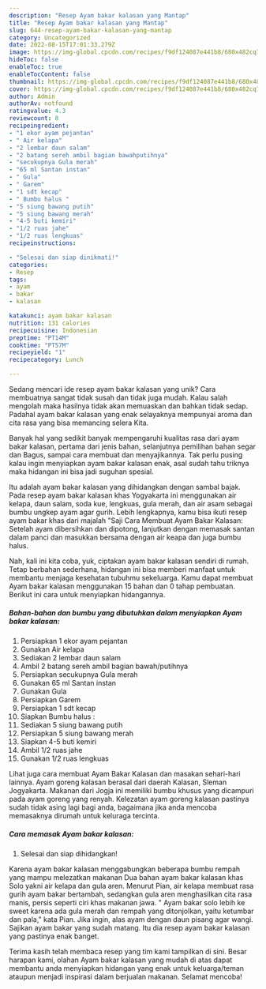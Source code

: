 ```yaml
---
description: "Resep Ayam bakar kalasan yang Mantap"
title: "Resep Ayam bakar kalasan yang Mantap"
slug: 644-resep-ayam-bakar-kalasan-yang-mantap
category: Uncategorized
date: 2022-08-15T17:01:33.279Z
image: https://img-global.cpcdn.com/recipes/f9df124087e441b8/680x482cq70/ayam-bakar-kalasan-foto-resep-utama.jpg
hideToc: false
enableToc: true
enableTocContent: false
thumbnail: https://img-global.cpcdn.com/recipes/f9df124087e441b8/680x482cq70/ayam-bakar-kalasan-foto-resep-utama.jpg
cover: https://img-global.cpcdn.com/recipes/f9df124087e441b8/680x482cq70/ayam-bakar-kalasan-foto-resep-utama.jpg
author: Admin
authorAv: notfound
ratingvalue: 4.3
reviewcount: 8
recipeingredient:
- "1 ekor ayam pejantan"
- " Air kelapa"
- "2 lembar daun salam"
- "2 batang sereh ambil bagian bawahputihnya"
- "secukupnya Gula merah"
- "65 ml Santan instan"
- " Gula"
- " Garem"
- "1 sdt kecap"
- " Bumbu halus "
- "5 siung bawang putih"
- "5 siung bawang merah"
- "4-5 buti kemiri"
- "1/2 ruas jahe"
- "1/2 ruas lengkuas"
recipeinstructions:

- "Selesai dan siap dinikmati!"
categories:
- Resep
tags:
- ayam
- bakar
- kalasan

katakunci: ayam bakar kalasan 
nutrition: 131 calories
recipecuisine: Indonesian
preptime: "PT14M"
cooktime: "PT57M"
recipeyield: "1"
recipecategory: Lunch

---
```





Sedang mencari ide resep ayam bakar kalasan yang unik? Cara membuatnya sangat tidak susah dan tidak juga mudah. Kalau salah mengolah maka hasilnya tidak akan memuaskan dan bahkan tidak sedap. Padahal ayam bakar kalasan yang enak selayaknya mempunyai aroma dan cita rasa yang bisa memancing selera Kita.





Banyak hal yang sedikit banyak mempengaruhi kualitas rasa dari ayam bakar kalasan, pertama dari jenis bahan, selanjutnya pemilihan bahan segar dan Bagus, sampai cara membuat dan menyajikannya. Tak perlu pusing kalau ingin menyiapkan ayam bakar kalasan enak,      asal sudah tahu triknya maka hidangan ini bisa jadi suguhan spesial.














Itu adalah ayam bakar kalasan yang dihidangkan dengan sambal bajak. Pada resep ayam bakar kalasan khas Yogyakarta ini menggunakan air kelapa, daun salam, soda kue, lengkuas, gula merah, dan air asam sebagai bumbu ungkep ayam agar gurih. Lebih lengkapnya, kamu bisa ikuti resep ayam bakar khas dari majalah &#34;Saji Cara Membuat Ayam Bakar Kalasan: Setelah ayam dibersihkan dan dipotong, lanjutkan dengan memasak santan dalam panci dan masukkan bersama dengan air keapa dan juga bumbu halus.






Nah, kali ini kita coba, yuk, ciptakan ayam bakar kalasan sendiri di rumah. Tetap berbahan sederhana, hidangan ini bisa memberi manfaat untuk membantu menjaga kesehatan tubuhmu sekeluarga. Kamu dapat membuat Ayam bakar kalasan menggunakan 15 bahan dan 0 tahap pembuatan. Berikut ini cara untuk menyiapkan hidangannya.

<!--inarticleads1-->

##### Bahan-bahan dan bumbu yang dibutuhkan dalam menyiapkan Ayam bakar kalasan:

1. Persiapkan 1 ekor ayam pejantan
1. Gunakan  Air kelapa
1. Sediakan 2 lembar daun salam
1. Ambil 2 batang sereh ambil bagian bawah/putihnya
1. Persiapkan secukupnya Gula merah
1. Gunakan 65 ml Santan instan
1. Gunakan  Gula
1. Persiapkan  Garem
1. Persiapkan 1 sdt kecap
1. Siapkan  Bumbu halus :
1. Sediakan 5 siung bawang putih
1. Persiapkan 5 siung bawang merah
1. Siapkan 4-5 buti kemiri
1. Ambil 1/2 ruas jahe
1. Gunakan 1/2 ruas lengkuas


Lihat juga cara membuat Ayam Bakar Kalasan dan masakan sehari-hari lainnya. Ayam goreng kalasan berasal dari daerah Kalasan, Sleman Jogyakarta. Makanan dari Jogja ini memiliki bumbu khusus yang dicampuri pada ayam goreng yang renyah. Kelezatan ayam goreng kalasan pastinya sudah tidak asing lagi bagi anda, bagaimana jika anda mencoba memasaknya dirumah untuk keluraga tercinta. 

<!--inarticleads2-->

##### Cara memasak Ayam bakar kalasan:


1. Selesai dan siap dihidangkan!

Karena ayam bakar kalasan menggabungkan beberapa bumbu rempah yang mampu melezatkan makanan Dua bahan ayam bakar kalasan khas Solo yakni air kelapa dan gula aren. Menurut Pian, air kelapa membuat rasa gurih ayam bakar bertambah, sedangkan gula aren menghasilkan cita rasa manis, persis seperti ciri khas makanan jawa. &#34; Ayam bakar solo lebih ke sweet karena ada gula merah dan rempah yang ditonjolkan, yaitu ketumbar dan pala,&#34; kata Pian. Jika ingin, alas ayam dengan daun pisang agar wangi. Sajikan ayam bakar yang sudah matang. Itu dia resep ayam bakar kalasan yang pastinya enak banget. 

Terima kasih telah membaca resep yang tim kami tampilkan di sini. Besar harapan kami, olahan Ayam bakar kalasan yang mudah di atas dapat membantu anda menyiapkan hidangan yang enak untuk keluarga/teman ataupun menjadi inspirasi dalam berjualan makanan. Selamat mencoba!

